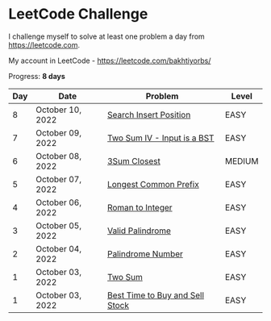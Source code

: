 # LeetCode Challenge
I challenge myself to solve at least one problem a day from https://leetcode.com. 

My account in LeetCode - https://leetcode.com/bakhtiyorbs/ 

Progress: **8 days**

| Day | Date             | Problem                                                                                          | Level  |
|-----|------------------|--------------------------------------------------------------------------------------------------|--------|
| 8   | October 10, 2022 | [Search Insert Position](https://leetcode.com/problems/search-insert-position)                   | EASY   |
| 7   | October 09, 2022 | [Two Sum IV - Input is a BST](https://leetcode.com/problems/two-sum-iv-input-is-a-bst)           | EASY   |
| 6   | October 08, 2022 | [3Sum Closest](https://leetcode.com/problems/3sum-closest)                                       | MEDIUM |
| 5   | October 07, 2022 | [Longest Common Prefix](https://leetcode.com/problems/longest-common-prefix)                     | EASY   |
| 4   | October 06, 2022 | [Roman to Integer](https://leetcode.com/problems/roman-to-integer)                               | EASY   |
| 3   | October 05, 2022 | [Valid Palindrome](https://leetcode.com/problems/valid-palindrome)                               | EASY   |
| 2   | October 04, 2022 | [Palindrome Number](https://leetcode.com/problems/palindrome-number)                             | EASY   |
| 1   | October 03, 2022 | [Two Sum](https://leetcode.com/problems/two-sum)                                                 | EASY   |
| 1   | October 03, 2022 | [Best Time to Buy and Sell Stock](https://leetcode.com/problems/best-time-to-buy-and-sell-stock) | EASY   |
